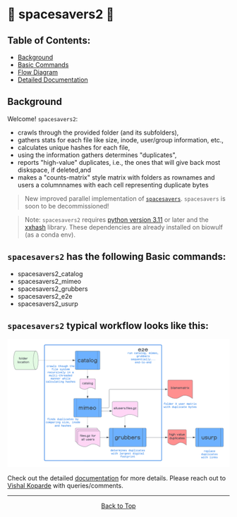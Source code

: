 # :rocket: spacesavers2 :rocket:

## Table of Contents:

- [Background](#background)
- [Basic Commands](##spacesavers2-has-the-following-basic-commands)
- [Flow Diagram](#spacesavers2-typical-workflow-looks-like-this)
- [Detailed Documentation](https://ccbr.github.io/spacesavers2)

## Background

Welcome! `spacesavers2`:

- crawls through the provided folder (and its subfolders),
- gathers stats for each file like size, inode, user/group information, etc.,
- calculates unique hashes for each file,
- using the information gathers determines "duplicates",
- reports "high-value" duplicates, i.e., the ones that will give back most diskspace, if deleted,and
- makes a "counts-matrix" style matrix with folders as rownames and users a columnnames with each cell representing duplicate bytes

> New improved parallel implementation of [`spacesavers`](https://github.com/CCBR/spacesavers). `spacesavers` is soon to be decommissioned!

> Note: `spacesavers2` requires [python version 3.11](https://www.python.org/downloads/release/python-3110/) or later and the [xxhash](https://pypi.org/project/xxhash/) library. These dependencies are already installed on biowulf (as a conda env).

## `spacesavers2` has the following Basic commands:

- spacesavers2_catalog
- spacesavers2_mimeo
- spacesavers2_grubbers
- spacesavers2_e2e
- spacesavers2_usurp

## `spacesavers2` typical workflow looks like this:

![](docs/assets/images/spacesavers2.png)

Check out the detailed [documentation](https://ccbr.github.io/spacesavers2/) for more details. Please reach out to [Vishal Koparde](mailto:vishal.koparde@nih.gov) with queries/comments.

<hr>
<p align="center">
	<a href="#rocket-spacesavers2-rocket">Back to Top</a>
</p>
